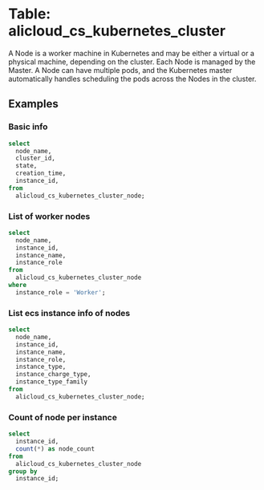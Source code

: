 # Table: alicloud_cs_kubernetes_cluster

A Node is a worker machine in Kubernetes and may be either a virtual or a physical machine, depending on the cluster. Each Node is managed by the Master. A Node can have multiple pods, and the Kubernetes master automatically handles scheduling the pods across the Nodes in the cluster.

## Examples

### Basic info

```sql
select
  node_name,
  cluster_id,
  state,
  creation_time,
  instance_id,
from
  alicloud_cs_kubernetes_cluster_node;
```

### List of worker nodes

```sql
select
  node_name,
  instance_id,
  instance_name,
  instance_role
from
  alicloud_cs_kubernetes_cluster_node
where
  instance_role = 'Worker';
```

### List ecs instance info of nodes

```sql
select
  node_name,
  instance_id,
  instance_name,
  instance_role,
  instance_type,
  instance_charge_type,
  instance_type_family
from
  alicloud_cs_kubernetes_cluster_node;
```

### Count of node per instance

```sql
select
  instance_id,
  count(*) as node_count
from
  alicloud_cs_kubernetes_cluster_node
group by
  instance_id;
```
